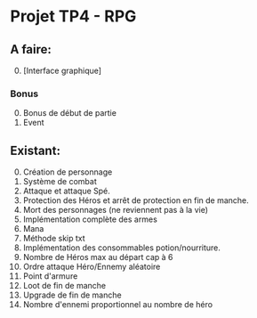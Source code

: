 # Projet TP4 - RPG

## A faire:


0)  [Interface graphique]



### Bonus
0) Bonus de début de partie
1) Event 



## Existant:
0) Création de personnage
1) Système de combat
2) Attaque et attaque Spé.
3) Protection des Héros et arrêt de protection en fin de manche.
4) Mort des personnages (ne reviennent pas à la vie)
5) Implémentation complète des armes 
6) Mana
7) Méthode skip txt 
8) Implémentation des consommables potion/nourriture.
9) Nombre de Héros max au départ cap à 6
10) Ordre attaque Héro/Ennemy aléatoire
11) Point d'armure
12) Loot de fin de manche
13) Upgrade de fin de manche
14) Nombre d'ennemi proportionnel au nombre de héro
